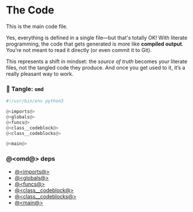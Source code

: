 # The Code

This is the main code file.

Yes, everything is defined in a single file—but that's totally OK! With literate programming, the code that gets generated is more like **compiled output**. You’re not meant to read it directly (or even commit it to Git).

This represents a shift in mindset: the *source of truth* becomes your literate files, not the tangled code they produce. And once you get used to it, it’s a really pleasant way to work.

### 🔗 Tangle: `omd`

```python {tangle=omd}
#!/usr/bin/env python3

@<imports@>
@<globals@>
@<funcs@>
@<class__codeblock@>
@<class__codeblocks@>

@<main@>
```

### @<omd@> deps

- [@<imports@>](imports.o.md)
- [@<globals@>](globals.o.md)
- [@<funcs@>](func.o.md)
- [@<class__codeblock@>](class_code_block.o.md)
- [@<class__codeblocks@>](class_code_blocks.o.md)
- [@<main@>](main.o.md)
